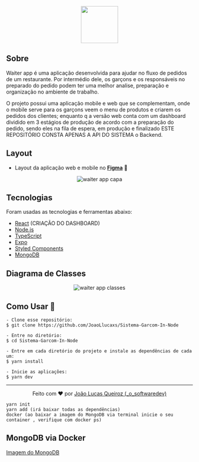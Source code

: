 <div align="center"> 
  <img width="100" src="https://github.com/JoaoLlucaxs/Sistema-Garcom-In-React/assets/92184255/f2e847e7-d734-4206-a9ee-ab3338d818e0" />
</div>

## Sobre

Waiter app é uma aplicação desenvolvida para ajudar no fluxo de pedidos de um restaurante. Por intermédio dele, os garçons e os responsáveis no preparado do pedido podem ter uma melhor analise, preparação e organização no ambiente de trabalho.

O projeto possui uma aplicação mobile e web que se complementam, onde o mobile serve para os garçons veem o menu de produtos e criarem os pedidos dos clientes; enquanto q a versão web conta com um dashboard dividido em 3 estágios de produção de acordo com a preparação do pedido, sendo eles na fila de espera, em produção e finalizado ESTE REPOSITÓRIO CONSTA APENAS A API DO SISTEMA o Backend.

## Layout

- Layout da aplicação web e mobile no [**Figma**](https://www.figma.com/file/Ivct0qKlCFhWIIPrC5yHBF/WAITERAPP?node-id=216%3A1787&t=4ByEfZEfoA5QrxMn-0) 🎨

<div align="center"> 
  <img src="https://user-images.githubusercontent.com/87788683/203629300-9254d531-ac39-44d8-85e4-a63635d59e42.png" alt="waiter app capa" />
</div>

## Tecnologias
Foram usadas as tecnologias e ferramentas abaixo:

* [React](https://github.com/JoaoLlucaxs/Sistema-Garcom-In-React) (CRIAÇÃO DO DASHBOARD)
* [Node.js](https://nodejs.org/en/)
* [TypeScript](https://www.typescriptlang.org/)
* [Expo](https://expo.dev/)
* [Styled Components](https://styled-components.com)
* [MongoDB](https://www.mongodb.com)

## Diagrama de Classes
<div align="center"> 
  <img src="https://user-images.githubusercontent.com/87788683/203631260-8258d06e-aa28-4afe-8ea8-20a9da6e9d24.png" alt="waiter app classes" />
</div>


## Como Usar 🤔

   ```
   - Clone esse repositório:
   $ git clone https://github.com/JoaoLlucaxs/Sistema-Garcom-In-Node

   - Entre no diretório:
   $ cd Sistema-Garcom-In-Node

   - Entre em cada diretório do projeto e instale as dependências de cada um:
   $ yarn install
   
   - Inicie as aplicações:
   $ yarn dev
   ```  
   
<hr/>

<p align="center">
  Feito com ❤️ por <a href="https://github.com/JoaoLlucaxs">João Lucas Queiroz (_o_softwaredev)</a>
</p>









    yarn init
    yarn add (irá baixar todas as dependências)
    docker (ao baixar a imagem do MongoDB via terminal inicie o seu container , verifique com docker ps)
  
 
 
  
## MongoDB via Docker

[Imagem do MongoDB](https://hub.docker.com/_/mongo)

